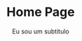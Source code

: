 ---
layout: layouts/home.njk
slug: home/
title: Home Page
subtitle: Eu sou um subtitulo
p:
  - text: Mussum Ipsum, cacilds vidis litro abertis. Nec orci ornare consequat. Praesent lacinia ultrices consectetur. Sed non ipsum felis. Cevadis im ampola pa arma uma pndureta. Copo furadis é disculpa de bebadis, arcu quam euismod magna. Quem num gosta di mim que vai caçá sua turmis!
  - text: Mussum Ipsum, cacilds vidis litro abertis. Praesent vel viverra nisi. Mauris aliquet nunc non turpis scelerisque, eget. Interagi no mé, cursus quis, vehicula ac nisi. Viva Forevis aptent taciti sociosqu ad litora torquent. Casamentiss faiz malandris se piruli
---